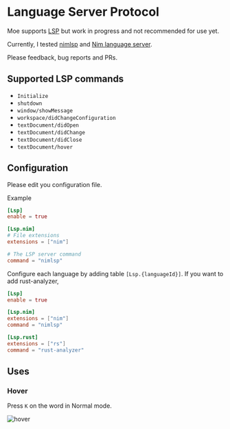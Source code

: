 # Language Server Protocol

Moe supports [LSP](https://microsoft.github.io/language-server-protocol/) but work in progress and not recommended for use yet.

Currently, I tested [nimlsp](https://github.com/PMunch/nimlsp) and [Nim language server](https://github.com/nim-lang/langserver).

Please feedback, bug reports and PRs.

## Supported LSP commands

- `Initialize`
- `shutdown`
- `window/showMessage`
- `workspace/didChangeConfiguration`
- `textDocument/didOpen`
- `textDocument/didChange`
- `textDocument/didClose`
- `textDocument/hover`

## Configuration

Please edit you configuration file.

Example
```toml
[Lsp]
enable = true

[Lsp.nim]
# File extensions
extensions = ["nim"]

# The LSP server command
command = "nimlsp"
```

Configure each language by adding table `[Lsp.{languageId}]`.
If you want to add rust-analyzer,
```toml
[Lsp]
enable = true

[Lsp.nim]
extensions = ["nim"]
command = "nimlsp"

[Lsp.rust]
extensions = ["rs"]
command = "rust-analyzer"
```

## Uses

### Hover

Press `K` on the word in Normal mode.

![hover](https://github.com/fox0430/moe/assets/15966436/9e1f78d7-c52d-4bf7-bb51-7d86659ffeb5)
